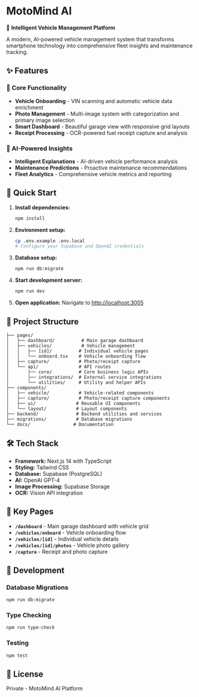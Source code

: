 # MotoMind AI

🚗 **Intelligent Vehicle Management Platform**

A modern, AI-powered vehicle management system that transforms smartphone technology into comprehensive fleet insights and maintenance tracking.

## ✨ Features

### 🔧 Core Functionality
- **Vehicle Onboarding** - VIN scanning and automatic vehicle data enrichment
- **Photo Management** - Multi-image system with categorization and primary image selection
- **Smart Dashboard** - Beautiful garage view with responsive grid layouts
- **Receipt Processing** - OCR-powered fuel receipt capture and analysis

### 🤖 AI-Powered Insights
- **Intelligent Explanations** - AI-driven vehicle performance analysis
- **Maintenance Predictions** - Proactive maintenance recommendations
- **Fleet Analytics** - Comprehensive vehicle metrics and reporting

## 🚀 Quick Start

1. **Install dependencies:**
   ```bash
   npm install
   ```

2. **Environment setup:**
   ```bash
   cp .env.example .env.local
   # Configure your Supabase and OpenAI credentials
   ```

3. **Database setup:**
   ```bash
   npm run db:migrate
   ```

4. **Start development server:**
   ```bash
   npm run dev
   ```

5. **Open application:**
   Navigate to [http://localhost:3005](http://localhost:3005)

## 📁 Project Structure

```
├── pages/
│   ├── dashboard/          # Main garage dashboard
│   ├── vehicles/           # Vehicle management
│   │   ├── [id]/          # Individual vehicle pages
│   │   └── onboard.tsx    # Vehicle onboarding flow
│   ├── capture/           # Photo/receipt capture
│   └── api/               # API routes
│       ├── core/          # Core business logic APIs
│       ├── integrations/  # External service integrations
│       └── utilities/     # Utility and helper APIs
├── components/
│   ├── vehicle/           # Vehicle-related components
│   ├── capture/           # Photo/receipt capture components
│   ├── ui/               # Reusable UI components
│   └── layout/           # Layout components
├── backend/              # Backend utilities and services
├── migrations/           # Database migrations
└── docs/                # Documentation
```

## 🛠️ Tech Stack

- **Framework:** Next.js 14 with TypeScript
- **Styling:** Tailwind CSS
- **Database:** Supabase (PostgreSQL)
- **AI:** OpenAI GPT-4
- **Image Processing:** Supabase Storage
- **OCR:** Vision API integration

## 🎯 Key Pages

- **`/dashboard`** - Main garage dashboard with vehicle grid
- **`/vehicles/onboard`** - Vehicle onboarding flow
- **`/vehicles/[id]`** - Individual vehicle details
- **`/vehicles/[id]/photos`** - Vehicle photo gallery
- **`/capture`** - Receipt and photo capture

## 🔧 Development

### Database Migrations
```bash
npm run db:migrate
```

### Type Checking
```bash
npm run type-check
```

### Testing
```bash
npm test
```

## 📝 License

Private - MotoMind AI Platform
